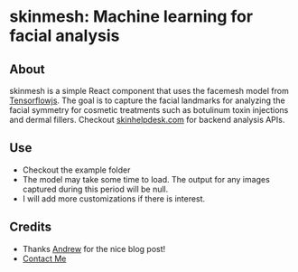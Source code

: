 # skinmesh: Machine learning for facial analysis

## About

skinmesh is a simple React component that uses the facemesh model from [Tensorflowjs](https://www.tensorflow.org/js). The goal is to capture the facial landmarks for analyzing the facial symmetry for cosmetic treatments such as botulinum toxin injections and dermal fillers. Checkout [skinhelpdesk.com](https://skinhelpdesk.com) for backend analysis APIs.

## Use
* Checkout the example folder
* The model may take some time to load. The output for any images captured during this period will be null.
* I will add more customizations if there is interest.

## Credits
* Thanks [Andrew](https://blog.logrocket.com/responsive-camera-component-react-hooks/) for the nice blog post!
* [Contact Me](https://nuchange.ca)

